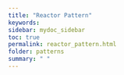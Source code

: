 ```yaml
---
title: "Reactor Pattern"
keywords: 
sidebar: mydoc_sidebar
toc: true
permalink: reactor_pattern.html
folder: patterns
summary: " "
---
```


